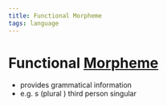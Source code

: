 ```yaml
---
title: Functional Morpheme
tags: language
---
```


# Functional [Morpheme](Morpheme.md)
- provides grammatical information
- e.g. s (plural ) third person singular
























































































